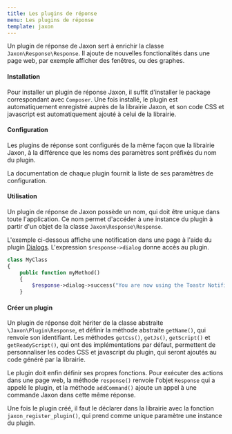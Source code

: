 ```yaml
---
title: Les plugins de réponse
menu: Les plugins de réponse
template: jaxon
---
```


Un plugin de réponse de Jaxon sert à enrichir la classe `Jaxon\Response\Response`.
Il ajoute de nouvelles fonctionalités dans une page web, par exemple afficher des fenêtres, ou des graphes.

#### Installation

Pour installer un plugin de réponse Jaxon, il suffit d'installer le package correspondant avec `Composer`.
Une fois installé, le plugin est automatiquement enregistré auprès de la librairie Jaxon, et son code CSS et javascript est automatiquement ajouté à celui de la librairie.

#### Configuration

Les plugins de réponse sont configurés de la même façon que la librairie Jaxon, à la différence que les noms des paramètres sont préfixés du nom du plugin.

La documentation de chaque plugin fournit la liste de ses paramètres de configuration.

#### Utilisation

Un plugin de réponse de Jaxon possède un nom, qui doit être unique dans toute l'application.
Ce nom permet d'accéder à une instance du plugin à partir d'un objet de la classe `Jaxon\Response\Response`.

L'exemple ci-dessous affiche une notification dans une page à l'aide du plugin [Dialogs](https://github.com/jaxon-php/jaxon-dialogs).
L'expression `$response->dialog` donne accès au plugin.

```php
class MyClass
{
    public function myMethod()
    {
        $response->dialog->success("You are now using the Toastr Notification plugin!!");
    }
```

#### Créer un plugin

Un plugin de réponse doit hériter de la classe abstraite `\Jaxon\Plugin\Response`, et définir la méthode abstraite `getName()`, qui renvoie son identifiant.
Les méthodes `getCss()`, `getJs()`, `getScript()` et `getReadyScript()`, qui ont des implémentations par défaut, permettent de personnaliser les codes CSS et javascript du plugin, qui seront ajoutés au code généré par la librairie.

Le plugin doit enfin définir ses propres fonctions. Pour exécuter des actions dans une page web, la méthode `response()` renvoie l'objet `Response` qui a appelé le plugin, et la méthode `addCommand()` ajoute un appel à une commande Jaxon dans cette même réponse.

Une fois le plugin créé, il faut le déclarer dans la librairie avec la fonction `jaxon_register_plugin()`, qui prend comme unique paramètre une instance du plugin.
